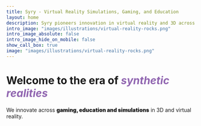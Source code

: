 ```yaml
---
title: Syry - Virtual Reality Simulations, Gaming, and Education
layout: home
description: Syry pioneers innovation in virtual reality and 3D across gaming, education, and simulations. Explore a new era of synthetic realities with us.
intro_image: "images/illustrations/virtual-reality-rocks.png"
intro_image_absolute: false
intro_image_hide_on_mobile: false
show_call_box: true
image: "images/illustrations/virtual-reality-rocks.png"
---
```


# Welcome to the era of *<span style="color:#9065b0">synthetic realities</span>*

We innovate across <strong style="font-weight: 900;">gaming, education and simulations</strong> in 3D and virtual reality.
